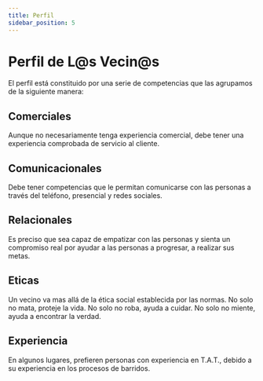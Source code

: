```yaml
---
title: Perfil
sidebar_position: 5
---
```


# Perfil de L@s Vecin@s

El perfil está constituido por una serie de competencias que las agrupamos de la siguiente manera:

## Comerciales

Aunque no necesariamente tenga experiencia comercial, debe tener una experiencia comprobada de servicio al cliente.

## Comunicacionales

Debe tener competencias que le permitan comunicarse con las personas a través del teléfono, presencial y redes sociales.

## Relacionales

Es preciso que sea capaz de empatizar con las personas y sienta un compromiso real por ayudar a las personas a progresar, a realizar sus metas.

## Eticas

Un vecino va mas allá de la ética social establecida por las normas. No solo no mata, proteje la vida. No solo no roba, ayuda a cuidar. No solo no miente, ayuda a encontrar la verdad.

## Experiencia

En algunos lugares, prefieren personas con experiencia en T.A.T., debido a su experiencia en los procesos de barridos.